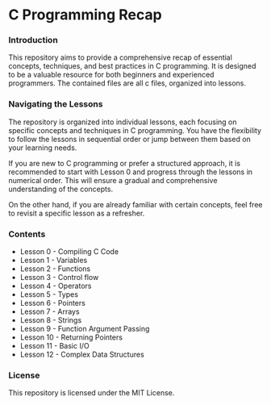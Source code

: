 # C Programming Recap

### Introduction

This repository aims to provide a comprehensive recap of essential concepts, techniques, and best practices in C programming. It is designed to be a valuable resource for both beginners and experienced programmers. The contained files are all c files, organized into lessons.

### Navigating the Lessons

The repository is organized into individual lessons, each focusing on specific concepts and techniques in C programming. You have the flexibility to follow the lessons in sequential order or jump between them based on your learning needs.

If you are new to C programming or prefer a structured approach, it is recommended to start with Lesson 0 and progress through the lessons in numerical order. This will ensure a gradual and comprehensive understanding of the concepts.

On the other hand, if you are already familiar with certain concepts, feel free to revisit a specific lesson as a refresher.

### Contents

- Lesson 0 - Compiling C Code
- Lesson 1 - Variables
- Lesson 2 - Functions
- Lesson 3 - Control flow
- Lesson 4 - Operators
- Lesson 5 - Types
- Lesson 6 - Pointers
- Lesson 7 - Arrays
- Lesson 8 - Strings
- Lesson 9 - Function Argument Passing
- Lesson 10 - Returning Pointers
- Lesson 11 - Basic I/O
- Lesson 12 - Complex Data Structures

### License

This repository is licensed under the MIT License.
